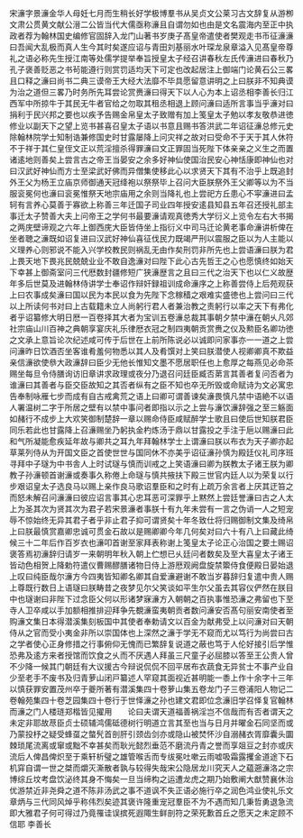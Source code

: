 <!-- { "loadSidebar": true } -->
宋濓字景濓金华人母妊七月而生稍长好学极博羣书从吴贞文公莱习古文辞复从游栁文肃公贯黄文献公溍二公皆当代大儒亟称濓且自谓勿如也由是文名震海内至正中执政者荐为翰林国史编修官固辞入龙门山著书岁庚子髙皇帝遣使者樊观走书币征濓濓曰吾闻大乱极而真人生今其时矣遂应诏与青田刘基丽水叶琛龙泉章溢入见髙皇帝尊礼之语必称先生授江南等处儒学提举奉旨授皇太子经召讲春秋左氏传濓进曰春秋乃孔子褒善贬恶之书茍能遵行则赏罚适均天下可定也改起居注上御端门论黄石公三畧且口释之濓曰尚书二典三谟帝王大经大法靡不毕具愿留意讲明之上曰朕非不知典谟为治之道但三畧乃时务所先耳尝论赏赉濓曰得天下以人心为本上诏丞相李善长归江西军中所掠牛于其民无牛者官给之勿取其租丞相退上顾问濓曰适所言事当乎濓对曰捐利于民兴邦之要也以疾予告赐金帛皇太子致赠有加上笺皇太子勉以孝友敬恭进徳修业以副天下之望上览书甚喜召皇太子语以书意且赐书答洪武二年诏征濓总修元史除翰林院学士知制诰兼修国史时甘露屡降上问灾祥之故对曰受命不于天于其人休符不于祥于其仁皇侄文正以荒淫擅杀得罪濓曰文正罪固当死陛下体亲亲之义生之而置诸逺地则善矣上尝言古之帝王当晏安之余多好神仙使国治民安心神恬康即神仙也对曰汉武好神仙而方士至梁武好佛而异僧集使移此心以求贤天下其有不治乎上既追封外王父为杨王立庙京师御通天冠绛袍以祭祭毕上召问大臣朕祭外王父卿等以为不当服衮冕何也濓曰衮冕惟祭天地宗庙用之余则当降礼也上尝祀方丘患心不寜濓进曰孟轲有言养心莫善于寡欲上称善三年迁国子司业四年授安逺县知县五年召还授礼部主事迁太子赞善大夫上问帝王之学何书最要濓请观真徳秀大学衍义上览令左右大书揭之两庑壁谛观之六年上御西庑大臣皆侍坐上指衍义中司马迁论黄老事命濓讲析俾在坐者聴之濓既如诏复进曰汉武好神仙喜征伐民力既竭严刑以震服之臣以为人主能以义理养心则邪说不能入兴学校教民则祸乱无由作矣刑罚非所先也上尝语濓曰朕为君上畏天地下畏兆民兢兢业业不敢自逸濓对曰陛下此心古先哲王之心也愿慎终如始天下幸甚上御斋室问三代厯数封疆修短广狭濓歴言之且曰三代之治天下也以仁义故歴年多后世莫及进翰林侍讲学士奉诏作辩奸録祖训成命濓序之上称善尝侍上后苑观获上曰农事成矣濓曰国以民为本民以食为先陛下念稼穑之艰难实盛徳也上尝问曰三代以上所读何书对曰上古载籍未立人尚躬行君人者兼治教之责躬行以率之天下有弗化者乎诏纂修大明日厯一百卷择其大者为宝训五卷濓总裁其事朝夕禁中濓在朝乆凡郊社宗庙山川百神之典朝享宴庆礼乐律厯衣冠之制四夷朝贡赏赉之仪及勲臣名卿功徳之文承上意旨论次纪述咸可传于后世在上前所陈说必以诚即问家事亦一一道之上尝问濓昨日饮酒否坐客谁肴羞何物悉以其人及肴馔对上笑曰朕潜使人视卿卿真不欺益亲信濓欲使叅大政濓辞曰臣少无他长惟知文墨不愿居职任也上愈厚之每燕见必命茶赐坐每旦令侍膳询访旧章讲求政理或夜分乃退召问廷臣臧否苐言其善者复问否者为谁濓曰其善者与臣交臣故知之其否者纵有之臣不知也卒无所毁或命赋诗为文必寓忠告奉制咏雁七步而成有自古戒禽荒之语上曰卿可谓善谏矣濓畏慎凡禁中语絶不以语人署温树二字于所居之壁有以禁中事问者即指以示之上尝与濓饮濓辞强之至三觞面如赭行不成步上大欢笑御制楚辞一章以赐命侍臣咸赋醉学士歌且曰使后世知朕君臣同乐若此也甘露降上召濓赐坐乃躬执金杓炼汤于鼎以甘露投之手注于巵以赐濓曰此和气所凝能愈疾延年故与卿共之耳九年拜翰林学士上谓濓曰朕以布衣为天子卿亦起草莱列侍从为开国文臣之首使世世与国同休不亦美乎诏征濓孙慎为殿廷仪礼司序班寻拜中子璲为中书舎人上时试璲与慎而训戒之上笑语濓曰卿为朕教太子诸王朕为卿教子孙濓顿首谢濓或奏事久称倦上命璲与慎共掖扶下殿三世官内廷人以为荣复以行步艰诏皇太子选良马以赐上亲作良马歌诏羣臣和之时有上疏万余言者上厌其迂笞之而怒未解召问濓濓曰彼应诏言事其心忠耳恶可深罪乎上黙然上尝廷誉濓曰古之人太上为圣其次为贤其次为君子若宋景濓者事朕十有九年未尝有一言之伪诮一人之短宠辱不惊始终无异其君子者乎非止君子抑可谓贤矣十年冬致仕将归赐御制文集及绮帛上曰朕最慎赏嘉卿忠诚可贯金石故以是赐卿卿今年几何矣对曰六十有八上曰藏此绮候三十二年后作百岁衣也濓叩首谢至家拜表称谢上笺皇太子论正心治国之要土赐诏褒答焉初濓辞归请岁一来朝明年秋入朝上伫想已乆廷问者数矣及至大喜皇太子诸王皆动色相贺上降勅符遣仪曹赐醪膳诸物日侍上游厯观阙盘旋禁籞侍食便殿日晏始退上叹曰纯臣哉尔濓方今四夷皆知卿名卿其自爱濓避谢不敢当岁暮辞归复遣中贵人赐上尊既行数日上语璲曰朕畴昔之夜梦见尔父笑谈如平生尔父虽去其容仪俨然在朕目中也璲谢曰非陛下过念臣父何以形诸梦寐濓方入朝朝之百执事惟恐濓之弗留也下至寺人卫卒咸以手加额相推排迎拜争先覩濓蛮夷朝贡者数问濓安否髙句丽安南使者至购濓文集日本得潜溪集刻板国中其使者奉勅请文以百金为献弗受上以问濓对曰天朝侍从之官而受小夷金非所以崇国体也上深然之濓于学无不窥而尤以笃行为尚尝曰古之学者使心正身修措之行事俯仰无愧而已繁辞复说道之蔽也笃于人伦好接引后学惟恐弗及逺方来者授馆而饮食之乆而不厌遇人拜虽三尺童子必屈膝以答至王公贵人曾不少降一候其门朝廷有大议援古今辩说侃侃不回平居布衣蔬食无异贫士不事产业自少至老手不废书及归青萝山闭戸纂述人罕窥其面视近甚明能一黍上作十余字十三年以慎获罪安置茂州卒于夔所著有潜溪集四十卷萝山集五卷龙门子三卷浦阳人物记二卷翰苑集四十卷芝园集四十卷行于世怿濓之孙也建文君即位念濓旧学召怿复官翰林而濓之门人楼琏郑楷皆见擢用　　论曰夫谓天道福善祸淫岂不信哉而有否者谓天之未定非耶故荩臣贞士硕辅鸿儒砥德树行明道立言其至也当与日月并曜金石同坚而或乃蒙投杼之疑受蜂虿之螫髠首剖肝引颈齿剑亦或隐山被焚怀沙自溺赭衣胥靡囊头圜棘琐尾流离或窜或黜不幸甚矣而耿光懿烈垂范不磨流丹青之誉而享爼豆之封亦或庆流后人俾昌俾炽至于乘轩析璧之雄管喉舌而专绂冕吐嗽云雨嘘吸霜露攫金道途下石机穽自谓一世之桀而爝灭澌散者孰与较得失哉宋公隐居龙川究天人之藴遡濓洛之宗博综丘坟考盘饮泌终其身不悔矣一旦当缔构之运遭龙虎之期乃始敷阐大猷赞襄休治优游禁近非尧舜之道不陈非汤武之事不道讽不失正语必施行卒之润色鸿业使礼乐文章炳与三代同风焯乎称伟烈矣迹其褒许隆重宠冠羣臣不为不遇而知几秉哲勇退急流即大雅君子何可得过乃竟罹诖误摈死遐陬生鲜剖符之荣死歉首丘之愿天之未定顾不信耶
李善长
